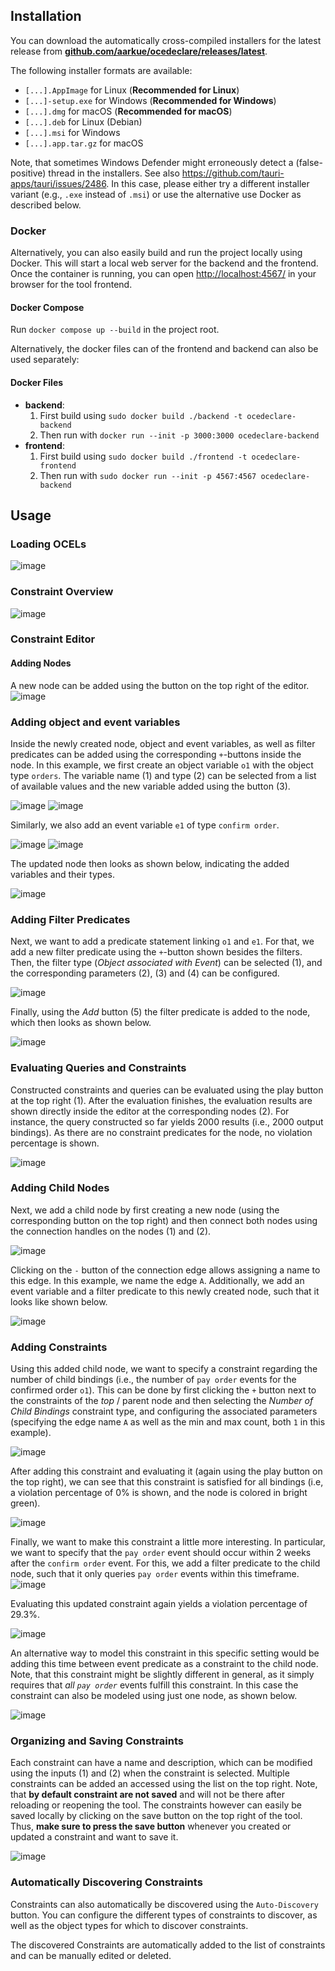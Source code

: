 ## Installation
You can download the automatically cross-compiled installers for the latest release from [__github.com/aarkue/ocedeclare/releases/latest__](https://github.com/aarkue/ocedeclare/releases/latest).

The following installer formats are available:
- `[...].AppImage` for Linux (__Recommended for Linux__)
- `[...]-setup.exe` for Windows (__Recommended for Windows__)
- `[...].dmg` for macOS (__Recommended for macOS__)
- `[...].deb` for Linux (Debian)
- `[...].msi` for Windows
- `[...].app.tar.gz` for macOS

Note, that sometimes Windows Defender might erroneously detect a (false-positive) thread in the installers.
See also https://github.com/tauri-apps/tauri/issues/2486.
In this case, please either try a different installer variant (e.g., `.exe` instead of `.msi`) or use the alternative use Docker as described below. 

### Docker

Alternatively, you can also easily build and run the project locally using Docker.
This will start a local web server for the backend and the frontend.
Once the container is running, you can open [http://localhost:4567/](http://localhost:4567/) in your browser for the tool frontend.

#### Docker Compose
Run `docker compose up --build` in the project root.

Alternatively, the docker files can of the frontend and backend can also be used separately:

#### Docker Files

- __backend__:
  1. First build using `sudo docker build ./backend -t ocedeclare-backend`
  2. Then run with `docker run --init -p 3000:3000 ocedeclare-backend`
- __frontend__:
  1. First build using `sudo docker build ./frontend -t ocedeclare-frontend`
  2. Then run with `sudo docker run --init -p 4567:4567 ocedeclare-backend`


## Usage

### Loading OCELs
![image](https://github.com/user-attachments/assets/98210a69-cd3d-4c75-a2c5-0ee5f2e44d94)

### Constraint Overview
![image](https://github.com/user-attachments/assets/1604911e-e06e-4099-bcb8-628d89b2a4bd)

### Constraint Editor
#### Adding Nodes
A new node can be added using the button on the top right of the editor.
![image](https://github.com/user-attachments/assets/a1d19f6a-2bf0-4a9d-85aa-f65db7e35f8c)

### Adding object and event variables
Inside the newly created node, object and event variables, as well as filter predicates can be added using the corresponding `+`-buttons inside the node.
In this example, we first create an object variable `o1` with the object type `orders`.
The variable name (1) and type (2) can be selected from a list of available values and the new variable added using the button (3).

![image](https://github.com/user-attachments/assets/05106376-8094-44d3-bc1a-0dc5dbd4c152)
![image](https://github.com/user-attachments/assets/336d7bd3-c986-4f4e-a714-c2af0696b3fe)

Similarly, we also add an event variable `e1` of type `confirm order`.

![image](https://github.com/user-attachments/assets/b7b5286e-3b65-4318-827b-91204964b4eb)
![image](https://github.com/user-attachments/assets/6f46c0f5-c9a4-4904-aadc-52c0afa32ea4)

The updated node then looks as shown below, indicating the added variables and their types.

![image](https://github.com/user-attachments/assets/268fefb5-1a55-4e43-9ac3-7c47e7317557)

### Adding Filter Predicates

Next, we want to add a predicate statement linking `o1` and `e1`.
For that, we add a new filter predicate using the `+`-button shown besides the filters.
Then, the filter type (_Object associated with Event_) can be selected (1), and the corresponding parameters (2), (3) and (4) can be configured.


![image](https://github.com/user-attachments/assets/4af9e8ee-8a15-497b-a4cb-6e2aeaf15a46)

Finally, using the _Add_ button (5) the filter predicate is added to the node, which then looks as shown below.

![image](https://github.com/user-attachments/assets/9ca87d3c-2bb9-47c7-b628-3352bba0fa71)

### Evaluating Queries and Constraints

Constructed constraints and queries can be evaluated using the play button at the top right (1).
After the evaluation finishes, the evaluation results are shown directly inside the editor at the corresponding nodes (2).
For instance, the query constructed so far yields 2000 results (i.e., 2000 output bindings).
As there are no constraint predicates for the node, no violation percentage is shown.


![image](https://github.com/user-attachments/assets/9f311c29-a872-4860-80a8-90df679372df)

### Adding Child Nodes

Next, we add a child node by first creating a new node (using the corresponding button on the top right) and then connect both nodes using the connection handles on the nodes (1) and (2).

![image](https://github.com/user-attachments/assets/14a714f5-920a-4e6a-aab1-147c2c7ebf92)

Clicking on the `-` button of the connection edge allows assigning a name to this edge. In this example, we name the edge `A`.
Additionally, we add an event variable and a filter predicate to this newly created node, such that it looks like shown below.

![image](https://github.com/user-attachments/assets/74070713-259c-4c69-b03f-3b582108a2c6)

### Adding Constraints

Using this added child node, we want to specify a constraint regarding the number of child bindings (i.e., the number of `pay order` events for the confirmed order `o1`).
This can be done by first clicking the `+` button next to the constraints of the _top_ / parent node and then selecting the _Number of Child Bindings_ constraint type, and configuring the associated parameters (specifying the edge name `A` as well as the min and max count, both `1` in this example).

![image](https://github.com/user-attachments/assets/de200cf7-1af0-41b1-a1bb-20c38a0a896f)


After adding this constraint and evaluating it (again using the play button on the top right), we can see that this constraint is satisfied for all bindings (i.e, a violation percentage of 0% is shown, and the node is colored in bright green).

![image](https://github.com/user-attachments/assets/c615ea0f-9227-436d-95d6-cb0c2e2c3ecc)


Finally, we want to make this constraint a little more interesting.
In particular, we want to specify that the `pay order` event should occur within 2 weeks after the `confirm order` event.
For this, we add a filter predicate to the child node, such that it only queries `pay order` events within this timeframe.
![image](https://github.com/user-attachments/assets/aa834fcd-e4b3-4e87-9262-74fd9d73710d)

Evaluating this updated constraint again yields a violation percentage of 29.3%.

![image](https://github.com/user-attachments/assets/21e46af5-676c-4fc3-8b02-8f0a98ef9035)


An alternative way to model this constraint in this specific setting would be adding this time between event predicate as a constraint to the child node.
Note, that this constraint might be slightly different in general, as it simply requires that _all `pay order`_ events fulfill this constraint. 
In this case the constraint can also be modeled using just one node, as shown below.

![image](https://github.com/user-attachments/assets/d3753c87-a95f-4538-a001-b91fe791705b)

### Organizing and Saving Constraints
Each constraint can have a name and description, which can be modified using the inputs (1) and (2) when the constraint is selected.
Multiple constraints can be added an accessed using the list on the top right.
Note, that __by default constraint are not saved__ and will not be there after reloading or reopening the tool.
The constraints however can easily be saved locally by clicking on the save button on the top right of the tool.
Thus, __make sure to press the save button__ whenever you created or updated a constraint and want to save it.

![image](https://github.com/user-attachments/assets/62b0f291-2236-41f4-bddb-8089a342c5ab)


### Automatically Discovering Constraints
Constraints can also automatically be discovered using the `Auto-Discovery` button.
You can configure the different types of constraints to discover, as well as the object types for which to discover constraints.

The discovered Constraints are automatically added to the list of constraints and can be manually edited or deleted.

